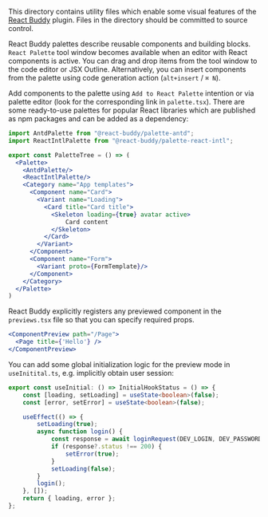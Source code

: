 This directory contains utility files which enable some visual features of the
[React Buddy](https://plugins.jetbrains.com/plugin/17467-react-buddy/) plugin.
Files in the directory should be committed to source control.

React Buddy palettes describe reusable components and building blocks. `React Palette` tool window becomes available
when an editor with React components is active. You can drag and drop items from the tool window to the code editor or
JSX Outline. Alternatively, you can insert components from the palette using code generation action (`alt+insert` /
`⌘ N`).

Add components to the palette using `Add to React Palette` intention or via palette editor (look for the corresponding
link in `palette.tsx`). There are some ready-to-use palettes for popular React libraries which are published as npm
packages and can be added as a dependency:

```jsx
import AntdPalette from "@react-buddy/palette-antd";
import ReactIntlPalette from "@react-buddy/palette-react-intl";

export const PaletteTree = () => (
  <Palette>
    <AntdPalette/> 
    <ReactIntlPalette/>
    <Category name="App templates">
      <Component name="Card">
        <Variant name="Loading">
          <Card title="Card title">
            <Skeleton loading={true} avatar active>
                Card content
            </Skeleton>
          </Card>
        </Variant>
      </Component>
      <Component name="Form">
        <Variant proto={FormTemplate}/>
      </Component>
    </Category>
  </Palette>
)
```

React Buddy explicitly registers any previewed component in the `previews.tsx` file so that you can specify required
props.

```jsx
<ComponentPreview path="/Page">
  <Page title={'Hello'} />
</ComponentPreview>
```

You can add some global initialization logic for the preview mode in `useInitital.ts`,
e.g. implicitly obtain user session:

```typescript
export const useInitial: () => InitialHookStatus = () => {
    const [loading, setLoading] = useState<boolean>(false);
    const [error, setError] = useState<boolean>(false);

    useEffect(() => {
        setLoading(true);
        async function login() {
            const response = await loginRequest(DEV_LOGIN, DEV_PASSWORD);
            if (response?.status !== 200) {
                setError(true);
            }
            setLoading(false);
        }
        login();
    }, []);
    return { loading, error };
};
```
